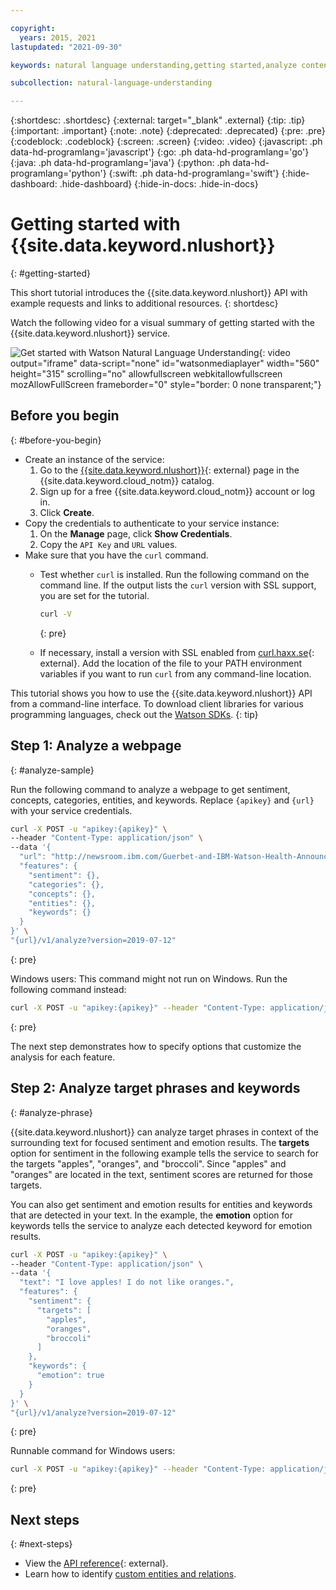 ```yaml
---

copyright:
  years: 2015, 2021
lastupdated: "2021-09-30"

keywords: natural language understanding,getting started,analyze content,analyze text,text analysis

subcollection: natural-language-understanding

---
```


{:shortdesc: .shortdesc}
{:external: target="_blank" .external}
{:tip: .tip}
{:important: .important}
{:note: .note}
{:deprecated: .deprecated}
{:pre: .pre}
{:codeblock: .codeblock}
{:screen: .screen}
{:video: .video}
{:javascript: .ph data-hd-programlang='javascript'}
{:go: .ph data-hd-programlang='go'}
{:java: .ph data-hd-programlang='java'}
{:python: .ph data-hd-programlang='python'}
{:swift: .ph data-hd-programlang='swift'}
{:hide-dashboard: .hide-dashboard}
{:hide-in-docs: .hide-in-docs}

# Getting started with {{site.data.keyword.nlushort}}
{: #getting-started}

This short tutorial introduces the {{site.data.keyword.nlushort}} API with example requests and links to additional resources.
{: shortdesc}

Watch the following video for a visual summary of getting started with the {{site.data.keyword.nlushort}} service.

![Get started with Watson Natural Language Understanding](https://video.ibm.com/embed/channel/23952663/video/NLU-get-started){: video output="iframe" data-script="none" id="watsonmediaplayer" width="560" height="315" scrolling="no" allowfullscreen webkitallowfullscreen mozAllowFullScreen frameborder="0" style="border: 0 none transparent;"}

## Before you begin
{: #before-you-begin}

- Create an instance of the service:
    1.  Go to the [{{site.data.keyword.nlushort}}](https://cloud.ibm.com/catalog/services/natural-language-understanding){: external} page in the {{site.data.keyword.cloud_notm}} catalog.
    1.  Sign up for a free {{site.data.keyword.cloud_notm}} account or log in.
    1.  Click **Create**.
- Copy the credentials to authenticate to your service instance:
    1.  On the **Manage** page, click **Show Credentials**.
    1.  Copy the `API Key` and `URL` values.
- Make sure that you have the `curl` command.
    - Test whether `curl` is installed. Run the following command on the command line. If the output lists the `curl` version with SSL support, you are set for the tutorial.

        ```sh
        curl -V
        ```
        {: pre}

    - If necessary, install a version with SSL enabled from [curl.haxx.se](https://curl.haxx.se/){: external}. Add the location of the file to your PATH environment variables if you want to run `curl` from any command-line location.

This tutorial shows you how to use the {{site.data.keyword.nlushort}} API from a command-line interface. To download client libraries for various programming languages, check out the [Watson SDKs](/docs/natural-language-understanding?topic=watson-using-sdks#using-sdks).
{: tip}

## Step 1: Analyze a webpage
{: #analyze-sample}

Run the following command to analyze a webpage to get sentiment, concepts, categories, entities, and keywords. <span class="hide-dashboard">Replace `{apikey}` and `{url}` with your service credentials.</span>

```sh
curl -X POST -u "apikey:{apikey}" \
--header "Content-Type: application/json" \
--data '{
  "url": "http://newsroom.ibm.com/Guerbet-and-IBM-Watson-Health-Announce-Strategic-Partnership-for-Artificial-Intelligence-in-Medical-Imaging-Liver",
  "features": {
    "sentiment": {},
    "categories": {},
    "concepts": {},
    "entities": {},
    "keywords": {}
  }
}' \
"{url}/v1/analyze?version=2019-07-12"
```
{: pre}

Windows users: This command might not run on Windows. Run the following command instead:

```sh
curl -X POST -u "apikey:{apikey}" --header "Content-Type: application/json" --data "{\"url\":\"http://newsroom.ibm.com/Guerbet-and-IBM-Watson-Health-Announce-Strategic-Partnership-for-Artificial-Intelligence-in-Medical-Imaging-Liver\",\"features\":{\"sentiment\":{},\"categories\":{},\"concepts\":{},\"entities\":{},\"keywords\":{}}}" "{url}/v1/analyze?version=2019-07-12"
```
{: pre}

The next step demonstrates how to specify options that customize the analysis for each feature.

## Step 2: Analyze target phrases and keywords
{: #analyze-phrase}

{{site.data.keyword.nlushort}} can analyze target phrases in context of the surrounding text for focused sentiment and emotion results. The **targets** option for sentiment in the following example tells the service to search for the targets "apples", "oranges", and "broccoli". Since "apples" and "oranges" are located in the text, sentiment scores are returned for those targets.

You can also get sentiment and emotion results for entities and keywords that are detected in your text. In the example, the **emotion** option for keywords tells the service to analyze each detected keyword for emotion results.

```sh
curl -X POST -u "apikey:{apikey}" \
--header "Content-Type: application/json" \
--data '{
  "text": "I love apples! I do not like oranges.",
  "features": {
    "sentiment": {
      "targets": [
        "apples",
        "oranges",
        "broccoli"
      ]
    },
    "keywords": {
      "emotion": true
    }
  }
}' \
"{url}/v1/analyze?version=2019-07-12"
```
{: pre}

Runnable command for Windows users:

```sh
curl -X POST -u "apikey:{apikey}" --header "Content-Type: application/json" --data "{\"text\":\"I love apples! I do not like oranges.\",\"features\":{\"sentiment\":{\"targets\":[\"apples\",\"oranges\",\"broccoli\"]},\"keywords\":{\"emotion\":true}}}" "{url}/v1/analyze?version=2019-07-12"
```
{: pre}

## Next steps
{: #next-steps}

- View the [API reference](https://cloud.ibm.com/apidocs/natural-language-understanding){: external}.
- Learn how to identify [custom entities and relations](/docs/natural-language-understanding?topic=natural-language-understanding-customizing).

